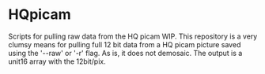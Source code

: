 # HQpicam
Scripts for pulling raw data from the HQ picam 
WIP.
This repository is a very clumsy means for pulling full 12 bit data from a HQ picam picture saved using the '--raw' or '-r' flag. As is, it does not demosaic. The output is a unit16 array with the 12bit/pix.

